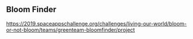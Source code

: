 ## Bloom Finder

https://2019.spaceappschallenge.org/challenges/living-our-world/bloom-or-not-bloom/teams/greenteam-bloomfinder/project
